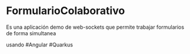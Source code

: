 # FormularioColaborativo
Es una aplicación demo de web-sockets que permite trabajar formularios de forma simultanea

usando 
#Angular
#Quarkus
